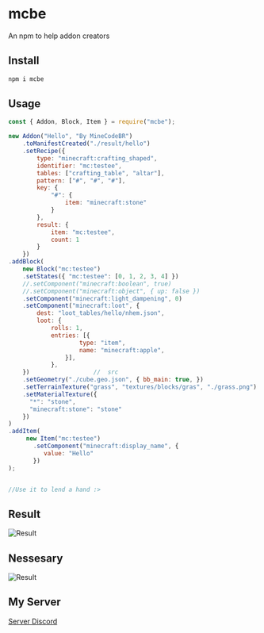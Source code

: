 # mcbe
An npm to help addon creators
## Install
```bash
npm i mcbe
```
## Usage
```js
const { Addon, Block, Item } = require("mcbe");

new Addon("Hello", "By MineCodeBR")
	.toManifestCreated("./result/hello")
	.setRecipe({
		type: "minecraft:crafting_shaped",
		identifier: "mc:testee",
		tables: ["crafting_table", "altar"],
		pattern: ["#", "#", "#"],
		key: {
			"#": {
				item: "minecraft:stone"
			}
		},
		result: {
			item: "mc:testee",
			count: 1
		}
	})
.addBlock(
	new Block("mc:testee")
	.setStates({ "mc:testee": [0, 1, 2, 3, 4] })
	//.setComponent("minecraft:boolean", true)
	//.setComponent("minecraft:object", { up: false })
	.setComponent("minecraft:light_dampening", 0)
	.setComponent("minecraft:loot", {
		dest: "loot_tables/hello/nhem.json",
		loot: {
			rolls: 1,
			entries: [{
					type: "item",
					name: "minecraft:apple",
				}],
	        },
    })                  //  src
	.setGeometry("./cube.geo.json", { bb_main: true, })
	.setTerrainTexture("grass", "textures/blocks/gras", "./grass.png")
	.setMaterialTexture({
      "*": "stone",				
	  "minecraft:stone": "stone"
	})
)
.addItem(
     new Item("mc:testee")
	   .setComponent("minecraft:display_name", {
		  value: "Hello"
	   })
);	


//Use it to lend a hand :>
```
## Result
![Result](https://i.imgur.com/7YJC0gF.png)
## Nessesary
![Result](https://i.imgur.com/WR6Byrr.png)
## My Server
[Server Discord](https://discord.gg/6gFuNQdqky)
